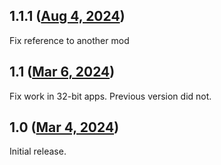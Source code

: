 ## 1.1.1 ([Aug 4, 2024](https://github.com/ramensoftware/windhawk-mods/blob/1b2a786aeb208e28f3aec941300c7710d20c403e/mods/classic-file-picker-dialog.wh.cpp))

Fix reference to another mod

## 1.1 ([Mar 6, 2024](https://github.com/ramensoftware/windhawk-mods/blob/6b21d55073284b9b1a59b2b1ca2b6cbf91fb0f05/mods/classic-file-picker-dialog.wh.cpp))

Fix work in 32-bit apps. Previous version did not.

## 1.0 ([Mar 4, 2024](https://github.com/ramensoftware/windhawk-mods/blob/74fc53071eee5acd488a5ca6c946da9a64dd7044/mods/classic-file-picker-dialog.wh.cpp))

Initial release.
